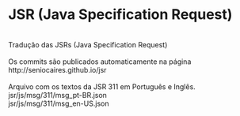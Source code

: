 # JSR (Java Specification Request) <br/>
<br/>
Tradução das JSRs (Java Specification Request) <br/>
<br/>
Os commits são publicados automaticamente na página <br/>
http://seniocaires.github.io/jsr <br/>
<br/>
Arquivo com os textos da JSR 311 em Português e Inglês. <br/>
jsr/js/msg/311/msg_pt-BR.json <br/>
jsr/js/msg/311/msg_en-US.json <br/>
